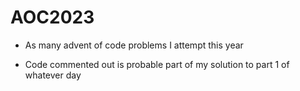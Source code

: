 # AOC2023

- As many advent of code problems I attempt this year

- Code commented out is probable part of my solution to part 1 of whatever day
